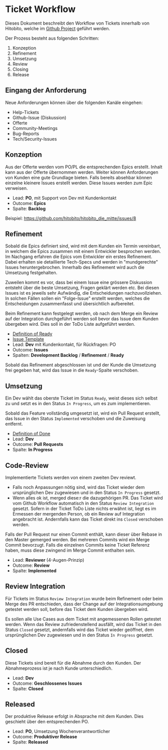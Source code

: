 # Ticket Workflow

Dieses Dokument beschreibt den Workflow von Tickets innerhalb von Hitobito, welche im [Github Project](https://github.com/orgs/hitobito/projects/14/views/1) geführt werden.

Der Prozess besteht aus folgenden Schritten:
1. Konzeption
2. Refinement
3. Umsetzung
4. Review
5. Closing
6. Release

## Eingang der Anforderung

Neue Anforderungen können über die folgenden Kanäle eingehen:

- Help-Tickets
- Github-Issue (Diskussion)
- Offerte
- Community-Meetings
- Bug-Reports
- Tech/Security-Issues

## Konzeption

Aus der Offerte werden vom PO/PL die entsprechenden Epics erstellt. Inhalt kann aus der Offerte übernommen werden. Weiter können Anforderungen von Kunden eine gute Grundlage bieten. Falls bereits absehbar können einzelne kleinere Issues erstellt werden. Diese Issues werden zum Epic verweisen.

- Lead: **PO**, mit Support von Dev mit Kundenkontakt
- Outcome: **Epics**
- Spalte: **Backlog**

Beispiel: https://github.com/hitobito/hitobito_die_mitte/issues/8

## Refinement

Sobald die Epics definiert sind, wird mit dem Kunden ein Termin vereinbart, in welchem die Epics zusammen mit einem Entwickler besprochen werden. Im Nachgang erfahren die Epics vom Entwickler ein erstes Refinement. Dabei erhalten sie detaillierte Tech-Specs und werden in "mundgerechte" Issues heruntergebrochen. Innerhalb des Refinement wird auch die Umsetzung festgehalten.

Zuweilen kommt es vor, dass bei einem Issue eine grössere Diskussion entsteht über die beste Umsetzung, Fragen geklärt werden etc. Bei diesen Issues ist es jeweils sehr Aufwändig, die Entscheidungen nachzuvollziehen. In solchen Fällen sollen ein "Folge-Issue" erstellt werden, welches die Entscheidungen zusammenfasst und übersichtlich aufbereitet.

Beim Refinement kann festgelegt werden, ob nach dem Merge ein Review auf der Integration durchgeführt werden soll bevor das Issue dem Kunden übergeben wird. Dies soll in der ToDo Liste aufgeführt werden.

- [Definition of Ready](./definition_of_ready.md)
- [Issue Template](https://github.com/hitobito/.github/blob/main/.github/ISSUE_TEMPLATE/feature.md)
- Lead: **Dev** mit Kundenkontakt, für Rückfragen: PO
- Outcome: **Issues**
- Spalten: **Development Backlog** / **Refinement** / **Ready**

Sobald das Refinement abgeschlossen ist und der Kunde die Umsetzung frei gegeben hat, wird das Issue in die `Ready`-Spalte verschoben.

## Umsetzung

Ein Dev wählt das oberste Ticket im Status `Ready`, weist dieses sich selbst zu und setzt es in den Status `In Progress`, um es zum implementieren.

Sobald das Feature vollständig umgesetzt ist, wird ein Pull Request erstellt, das Issue in den Status `Implemented` verschoben und die Zuweisung entfernt.

- [Definition of Done](./definition_of_done.md)
- Lead: **Dev**
- Outcome: **Pull Requests**
- Spalte: **In Progress**

## Code-Review

Implementierte Tickets werden von einem zweiten Dev reviewt. 

- Falls noch Anpassungen nötig sind, wird das Ticket wieder dem ursprünglichen Dev zugewiesen und in den Status `In Progress` gesetzt.
- Wenn alles ok ist, merged diese:r die dazugehörigen PR. Das Ticket wird vom Github Workflow automatisch in den Status `Review Integration` gesetzt. Sofern in der Ticket ToDo Liste nichts erwähnt ist, liegt es im Ermessen der mergenden Person, ob ein Review auf Integration angebracht ist. Andernfalls kann das Ticket direkt ins `Closed` verschoben werden.

Falls der Pull Request nur einen Commit enthält, kann dieser über Rebase in den Master gemerged werden. Bei mehreren Commits wird ein Merge Commit bevorzugt. Falls die einzelnen Commits keine Ticket Referenz haben, muss diese zwingend im Merge Commit enthalten sein.

- Lead: **Reviewer** (4-Augen-Prinzip)
- Outcome: **Review**
- Spalte: **Implemented**

## Review Integration

Für Tickets im Status `Review Integration` wurde beim Refinement oder beim Merge des PR entschieden, dass der Change auf der Integrationsumgebung getestet werden soll, before das Ticket dem Kunden übergeben wird.

Es sollen alle Use Cases aus dem Ticket mit angemessenen Rollen getestet werden. Wenn das Review zufriedenstellend ausfällt, wird das Ticket in den Status `Closed` gesetzt, andernfalls wird das Ticket wieder geöffnet, dem ursprünglichen Dev zugewiesen und in den Status `In Progress` gesetzt. 

## Closed

Diese Tickets sind bereit für die Abnahme durch den Kunden. Der Abnahmeprozess ist je nach Kunde unterschiedlich.

- Lead: **Dev**
- Outcome: **Geschlossenes Issues**
- Spalte: **Closed**

## Released

Der produktive Release erfolgt in Absprache mit dem Kunden. Dies geschieht über den entsprechenden PO.

- Lead: **PO**, Umsetzung Wochenverantwortlicher
- Outcome: **Produktiver Release**
- Spalte: **Released**
